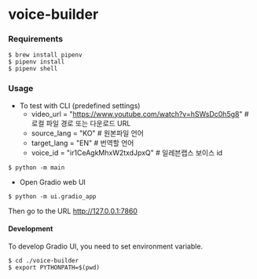 # voice-builder

### Requirements

```shell
$ brew install pipenv
$ pipenv install
$ pipenv shell
```

### Usage

- To test with CLI (predefined settings)
  - video_url = "https://www.youtube.com/watch?v=hSWsDc0h5g8" # 로컬 파일 경로 또는 다운로드 URL
  - source_lang = "KO" # 원본파일 언어
  - target_lang = "EN" # 번역할 언어
  - voice_id = "ir1CeAgkMhxW2txdJpxQ" # 일레븐랩스 보이스 id

```shell
$ python -m main
```

- Open Gradio web UI

```shell
$ python -m ui.gradio_app
```

Then go to the URL http://127.0.0.1:7860

#### Development

To develop Gradio UI, you need to set environment variable.

```shell
$ cd ./voice-builder
$ export PYTHONPATH=$(pwd)
```
